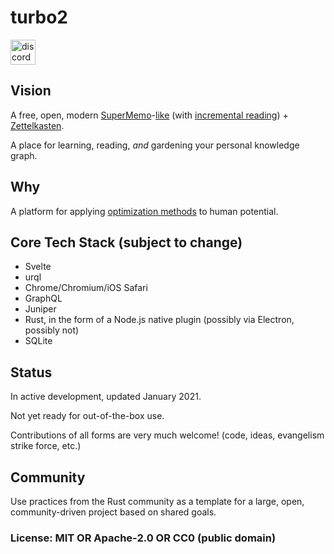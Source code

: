 # turbo2

[<img alt="discord" src="https://img.shields.io/discord/761441128544600074?label=chat%20on%20Discord&style=for-the-badge&color=7289d9&logo=discord&logoColor=FFF" height="40">](https://discord.gg/w9tqdgj2qg)

## Vision

A free, open, modern [SuperMemo](https://en.wikipedia.org/wiki/SuperMemo)-[like](https://en.wikipedia.org/wiki/Roguelike) (with [incremental reading](https://en.wikipedia.org/wiki/Incremental_reading)) + [Zettelkasten](https://en.wikipedia.org/wiki/Zettelkasten).

A place for learning, reading, _and_ gardening your personal knowledge graph.

## Why

A platform for applying [optimization methods](https://en.wikipedia.org/wiki/Mathematical_optimization) to human potential.

## Core Tech Stack (subject to change)

- Svelte
- urql
- Chrome/Chromium/iOS Safari
- GraphQL
- Juniper
- Rust, in the form of a Node.js native plugin (possibly via Electron, possibly not)
- SQLite

## Status

In active development, updated January 2021.

Not yet ready for out-of-the-box use.

Contributions of all forms are very much welcome! (code, ideas, evangelism strike force, etc.)

## Community

Use practices from the Rust community as a template for a large, open, community-driven project based on shared goals.

### License: MIT OR Apache-2.0 OR CC0 (public domain)
